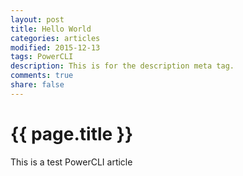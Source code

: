 ```yaml
---
layout: post
title: Hello World
categories: articles
modified: 2015-12-13
tags: PowerCLI
description: This is for the description meta tag.
comments: true
share: false
---
```


{{ page.title }}
================


This is a test PowerCLI article

